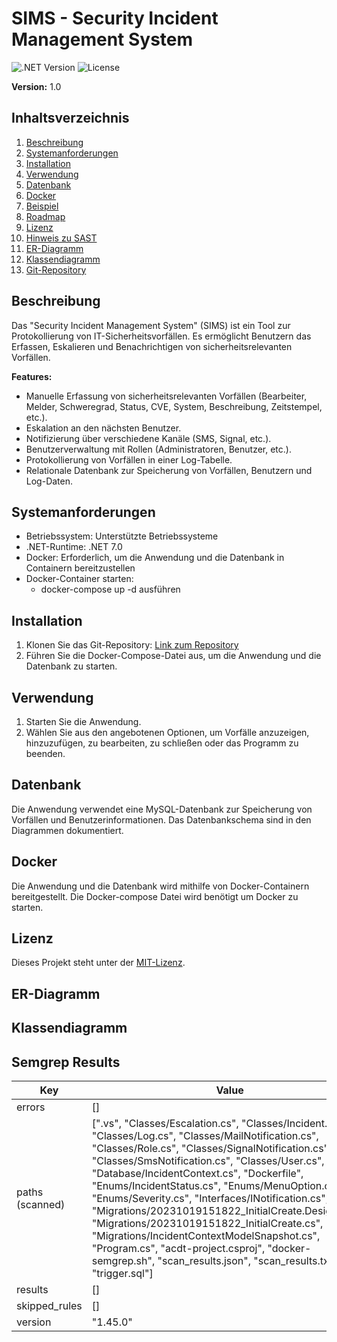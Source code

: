 # SIMS - Security Incident Management System

![.NET Version](https://img.shields.io/badge/.NET-7.0-brightgreen)
![License](https://img.shields.io/badge/License-MIT-blue)

**Version:** 1.0

## Inhaltsverzeichnis
1. [Beschreibung](#beschreibung)
2. [Systemanforderungen](#systemanforderungen)
3. [Installation](#installation)
4. [Verwendung](#verwendung)
5. [Datenbank](#datenbank)
6. [Docker](#docker)
7. [Beispiel](#beispiel)
8. [Roadmap](#roadmap)
9. [Lizenz](#lizenz)
10. [Hinweis zu SAST](#hinweis-zu-sast)
11. [ER-Diagramm](#er-diagramm)
12. [Klassendiagramm](#klassendiagramm)
13. [Git-Repository](#git-repository)

## Beschreibung
Das "Security Incident Management System" (SIMS) ist ein Tool zur Protokollierung von IT-Sicherheitsvorfällen. Es ermöglicht Benutzern das Erfassen, Eskalieren und Benachrichtigen von sicherheitsrelevanten Vorfällen.

**Features:**
- Manuelle Erfassung von sicherheitsrelevanten Vorfällen (Bearbeiter, Melder, Schweregrad, Status, CVE, System, Beschreibung, Zeitstempel, etc.).
- Eskalation an den nächsten Benutzer.
- Notifizierung über verschiedene Kanäle (SMS, Signal, etc.).
- Benutzerverwaltung mit Rollen (Administratoren, Benutzer, etc.).
- Protokollierung von Vorfällen in einer Log-Tabelle.
- Relationale Datenbank zur Speicherung von Vorfällen, Benutzern und Log-Daten.

## Systemanforderungen
- Betriebssystem: Unterstützte Betriebssysteme
- .NET-Runtime: .NET 7.0
- Docker: Erforderlich, um die Anwendung und die Datenbank in Containern bereitzustellen
- Docker-Container starten:
    - docker-compose up -d ausführen

## Installation
1. Klonen Sie das Git-Repository: [Link zum Repository](https://github.com/IhrBenutzername/sims)
2. Führen Sie die Docker-Compose-Datei aus, um die Anwendung und die Datenbank zu starten.

## Verwendung
1. Starten Sie die Anwendung.
2. Wählen Sie aus den angebotenen Optionen, um Vorfälle anzuzeigen, hinzuzufügen, zu bearbeiten, zu schließen oder das Programm zu beenden.

## Datenbank
Die Anwendung verwendet eine MySQL-Datenbank zur Speicherung von Vorfällen und Benutzerinformationen. Das Datenbankschema sind in den Diagrammen dokumentiert.

## Docker
Die Anwendung und die Datenbank wird mithilfe von Docker-Containern bereitgestellt. Die Docker-compose Datei wird benötigt um Docker zu starten.

## Lizenz
Dieses Projekt steht unter der [MIT-Lizenz](https://opensource.org/licenses/MIT).

## ER-Diagramm

## Klassendiagramm

## Semgrep Results
| Key            | Value                                                                                                                                                                                                                                                                                                                   |
| -------------- | ----------------------------------------------------------------------------------------------------------------------------------------------------------------------------------------------------------------------------------------------------------------------------------------------------------------------- |
| errors         | []                                                                                                                                                                                                                                                                                                                       |
| paths (scanned)| [".vs", "Classes/Escalation.cs", "Classes/Incident.cs", "Classes/Log.cs", "Classes/MailNotification.cs", "Classes/Role.cs", "Classes/SignalNotification.cs", "Classes/SmsNotification.cs", "Classes/User.cs", "Database/IncidentContext.cs", "Dockerfile", "Enums/IncidentStatus.cs", "Enums/MenuOption.cs", "Enums/Severity.cs", "Interfaces/INotification.cs", "Migrations/20231019151822_InitialCreate.Designer.cs", "Migrations/20231019151822_InitialCreate.cs", "Migrations/IncidentContextModelSnapshot.cs", "Program.cs", "acdt-project.csproj", "docker-semgrep.sh", "scan_results.json", "scan_results.txt", "trigger.sql"] |
| results        | []                                                                                                                                                                                                                                                                                                                       |
| skipped_rules  | []                                                                                                                                                                                                                                                                                                                       |
| version        | "1.45.0"                                                                                                                                                                                                                                                                                                                 |
